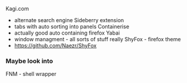 Kagi.com
- alternate search engine
Sideberry extension
- tabs with auto sorting into panels
Containerise
- actually good auto containing firefox
Yabai 
- window managment - all sorts of stuff really
ShyFox - firefox theme
- https://github.com/Naezr/ShyFox

### Maybe look into
FNM - shell wrapper
